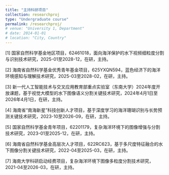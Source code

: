 ```yaml
---
title: "主持科研项目"
collection: researchproj
type: "Undergraduate course"
permalink: /researchproj/
# venue: "University 1, Department"
# date: 2014-01-01
# location: "City, Country"
---
```

[1] 国家自然科学基金地区项目，62461018，面向海洋保护的水下视频细粒度分割与识别技术研究，2025-01至2028-12，在研，主持。

[2] 海南省自然科学基金优秀青年基金项目，625YXQN594，蓝色经济下的海洋环境感知与理解技术研究，2025-03至2028-02，在研，主持。

[3] 新一代人工智能技术与交叉应用教育部重点实验室（东南大学）2024年度开放课题，基于视觉大模型的水下图像语义分割关键技术研究，2024年4月1日至2026年4月1日，在研，主持。

[4] 海南省“南海新星”科技创新人才项目，基于深度学习的海洋珊瑚识别与长势预测关键技术研究，2023-10至2026-09，在研，主持。

[5] 国家自然科学基金青年项目，62201179，复杂海洋环境下的图像增强与分割技术研究，2023-01至2025-12，在研，主持。

[6] 海南省自然科学基金高层次人才项目，622RC623，基于多尺度特征融合的水下图像分割关键技术研究，2022-04至2025-03，在研，主持。

[7] 海南大学科研启动经费项目，复杂海洋环境下图像多粒度分割技术研究，2021-04至2026-03，在研，主持。
<!-- 
This is a description of a teaching experience. You can use markdown like any other post.

Heading 1
======

Heading 2
======

Heading 3
====== -->